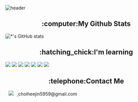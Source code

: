 ![header](https://capsule-render.vercel.app/api?type=waving&color=64c6e3&height=250&section=header&text=Heejin%20Choi&fontSize=100&animation=fadeIn&fontAlignY=38&desc=%20&descAlignY=62&descAlign=62)

<div align=center><h2>:computer:My Github Stats</h2></div>

![*'s GitHub stats](https://github-readme-stats.vercel.app/api?username=July0313&show_icons=true&theme=tokyonight)

<div align=center><h2>:hatching_chick:I'm learning</h2></div>

![](https://img.shields.io/badge/CSharp-239120?style=flat-square&logo=c-sharp&logoColor=white)
![](https://img.shields.io/badge/C++-00599C?style=flat-square&logo=c++&logoColor=white)
![](https://img.shields.io/badge/Unity-000000?style=flat-square&logo=unity&logoColor=white)
![](https://img.shields.io/badge/MySQL-4479A1?style=flat-square&logo=Mysql&logoColor=white)
![](https://img.shields.io/badge/GitHub-181717?style=flat-square&logo=GitHub&logoColor=white)
![](https://img.shields.io/badge/SourceTree-0052CC?style=flat-square&logo=SourceTree&logoColor=white)
![](https://img.shields.io/badge/SFML-8CC445?style=flat-square&logo=SFML&logoColor=white)

<div align=center><h2>:telephone:Contact Me</h2></div>

<a href="https://alpox.kr">
    <img 
        src="http://img.shields.io/badge/Gmail-655ced?style=flat&logo=gmail&logoColor=white"
        style="height : auto; margin-left : 10px; margin-right : 10px;"/>
</a>
choiheejin5959@gmail.com
